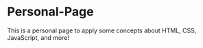 # Personal-Page
This is a personal page to apply some concepts about HTML, CSS, JavaScript, and more!
